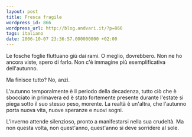 ```yaml
---
layout: post
title: Fresca fragile
wordpress_id: 866
wordpress_url: http://blog.andvari.it/?p=866
tags: italiano
date: 2006-10-07 23:36:57.000000000 +02:00
---
```

Le fosche foglie fluttuano giù dai rami. O meglio, dovrebbero. Non ne ho ancora viste, spero di farlo. Non c'è immagine più esemplificativa dell'autunno.

Ma finisce tutto? No, anzi.

L'autunno temporalmente è il periodo della decadenza, tutto ciò che è sbocciato in primavera ed è stato fortemente presente durante l'estate si piega sotto il suo stesso peso, morente. La realtà è un'altra, che l'autunno porta nuova vita, nuove speranze e nuovi sogni.

L'inverno attende silenzioso, pronto a manifestarsi nella sua crudeltà. Ma non questa volta, non quest'anno, quest'anno si deve sorridere al sole.
